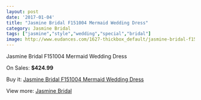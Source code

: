 ```yaml
---
layout: post
date: '2017-01-04'
title: "Jasmine Bridal F151004 Mermaid Wedding Dress"
category: Jasmine Bridal
tags: ["jasmine","style","wedding","special","bridal"]
image: http://www.eudances.com/1627-thickbox_default/jasmine-bridal-f151004-mermaid-wedding-dress.jpg
---
```

Jasmine Bridal F151004 Mermaid Wedding Dress

On Sales: **$424.99**
<a href="https://www.eudances.com/en/jasmine-bridal/582-jasmine-bridal-f151004-mermaid-wedding-dress.html"><amp-img layout="responsive" width="600" height="600" src="//www.eudances.com/1627-thickbox_default/jasmine-bridal-f151004-mermaid-wedding-dress.jpg" alt="Jasmine Bridal F151004 Mermaid Wedding Dress 0" /></a>
<a href="https://www.eudances.com/en/jasmine-bridal/582-jasmine-bridal-f151004-mermaid-wedding-dress.html"><amp-img layout="responsive" width="600" height="600" src="//www.eudances.com/1628-thickbox_default/jasmine-bridal-f151004-mermaid-wedding-dress.jpg" alt="Jasmine Bridal F151004 Mermaid Wedding Dress 1" /></a>

Buy it: [Jasmine Bridal F151004 Mermaid Wedding Dress](https://www.eudances.com/en/jasmine-bridal/582-jasmine-bridal-f151004-mermaid-wedding-dress.html "Jasmine Bridal F151004 Mermaid Wedding Dress")

View more: [Jasmine Bridal](https://www.eudances.com/en/6-jasmine-bridal "Jasmine Bridal")